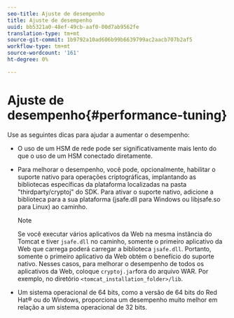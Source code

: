 ```yaml
---
seo-title: Ajuste de desempenho
title: Ajuste de desempenho
uuid: bb5321a0-48ef-49cb-aaf0-00d7ab9562fe
translation-type: tm+mt
source-git-commit: 1b9792a10ad606b99b6639799ac2aacb707b2af5
workflow-type: tm+mt
source-wordcount: '161'
ht-degree: 0%

---
```



# Ajuste de desempenho{#performance-tuning}

Use as seguintes dicas para ajudar a aumentar o desempenho:

* O uso de um HSM de rede pode ser significativamente mais lento do que o uso de um HSM conectado diretamente.
* Para melhorar o desempenho, você pode, opcionalmente, habilitar o suporte nativo para operações criptográficas, implantando as bibliotecas específicas da plataforma localizadas na pasta &quot;thirdparty/cryptoj&quot; do SDK. Para ativar o suporte nativo, adicione a biblioteca para a sua plataforma (jsafe.dll para Windows ou libjsafe.so para Linux) ao caminho.

   >[!NOTE]
   >
   >Se você executar vários aplicativos da Web na mesma instância do Tomcat e tiver `jsafe.dll` no caminho, somente o primeiro aplicativo da Web que carrega poderá carregar a biblioteca `jsafe.dll`. Portanto, somente o primeiro aplicativo da Web obtém o benefício do suporte nativo. Nesses casos, para melhorar o desempenho de todos os aplicativos da Web, coloque `cryptoj.jar`fora do arquivo WAR. Por exemplo, no diretório `<tomcat_installation_folder>/lib`.

* Um sistema operacional de 64 bits, como a versão de 64 bits do Red Hat® ou do Windows, proporciona um desempenho muito melhor em relação a um sistema operacional de 32 bits.


